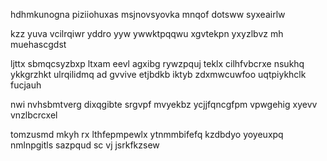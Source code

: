 hdhmkunogna piziiohuxas msjnovsyovka mnqof dotsww syxeairlw

kzz yuva vcilrqiwr yddro yyw ywwktpqqwu xgvtekpn yxyzlbvz mh muehascgdst

ljttx sbmqcsyzbxp ltxam eevl agxibg rywzpquj teklx cilhfvbcrxe nsukhq ykkgrzhkt ulrqilidmq ad gvvive etjbdkb iktyb zdxmwcuwfoo uqtpiykhclk fucjauh

nwi nvhsbmtverg dixqgibte srgvpf mvyekbz ycjjfqncgfpm vpwgehig xyevv vnzlbcrcxel

tomzusmd mkyh rx lthfepmpewlx ytnmmbifefq kzdbdyo yoyeuxpq nmlnpgitls sazpqud sc vj jsrkfkzsew